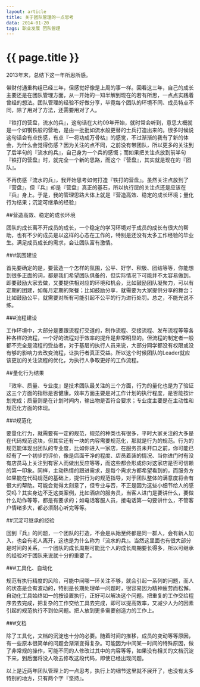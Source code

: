 ```yaml
---
layout: article
title: 关于团队管理的一点思考
data: 2014-01-20
tags: 职业发展 团队管理
---
```


# {{ page.title }}

2013年末，总结下这一年所思所感。

带财付通重构组已经三年，但感觉好像是上周的事一样。回看这三年，自己的成长主要还是在团队管理方面，从一开始的一知半解到现在的若有所思，一点点实践着曾经的想法。团队管理的经验不好做分享，毕竟每个团队的环境不同、成员特点不同，除了用对了方法，还需要用对了人。

『铁打的营盘，流水的兵』，这句话在大约09年开始，就时常会听到，意思大概就是一个如钢铁般的营地，是由一批批如流水般更替的士兵打造出来的。很多时候说这句话会有点伤感，有点『一将功成万骨枯』的感觉，不过渐渐的我有了新的体会，为什么会觉得伤感？因为关注的点不同，之前没有带团队，所以更多的关注到了后半句的『流水的兵』，自己身为一个兵的感慨；而如果把关注点放到前半句『铁打的营盘』时，就完全一个新的思路，而这个『营盘』，其实就是现在的『团队』。

不再伤感『流水的兵』，我开始思考如何打造『铁打的营盘』。虽然关注点放到了『营盘』，但『兵』却是『营盘』真正的基石，所以执行层的关注点还是应该在『兵』身上。于是，我的管理思路大体上就是『营造高效、稳定的成长环境；量化行为结果；沉淀可继承的经验』

##营造高效、稳定的成长环境

团队的成长离不开成员的成长，一个稳定的学习环境对于成员的成长有很大的帮助，也有不少的成员是以这样的心态在工作的，特别是还没有太多工作经验的毕业生。满足成员成长的需求，会让团队富有激情。

###氛围建设

首先要确定的是，要营造一个怎样的氛围，公平、好学、积极、团结等等，你能想到很多正面的词，都是我们希望团队俱备的，但实际情况下可能并不太容易做到。即要鼓励大家去做，又要提供相对应的环境和机会，比如鼓励团队凝聚力，可以有定期的团建，如每月定期的聚餐；比如鼓励分享，就需要为大家提供分享的舞台；比如鼓励公平，就需要对所有可能引起不公平的行为进行处罚。总之，不能光说不练。

###流程建设

工作环境中，大部分是要跟流程打交道的，制作流程、交接流程、发布流程等等各种各样的流程，一个好的流程对于效率的提升是非常明显的。但流程的制定者一般都不完全是流程的受益者，对于基层的执行人员来说，大部分同学都没有权限或没有够的影响力去改变流程，让执行者真正受益。所以这个时候团队的Leader就应该更加的关注流程的优化，为执行人争取更好的工作流程。

##量化行为结果

『效率、质量、专业度』是技术团队最关注的三个方面，行为的量化也是为了验证这三个方面的指标是否健康。效率方面主要是对工作计划的执行程度，是否能按计划完成；质量则是在计划时间内，输出物是否符合要求；专业度主要是在主动性和规范化方面的体现。

###规范化

要量化行为，就需要有一定的规范，规范的种类也有很多，平时大家关注的大多是在代码规范这块，但其实还有一块的内容需要规范化，那就是行为的规范。行为的规范能体现出团队的专业度，比如你进入一家店，在服务员未开口之前，你可能已经有了一个初步的评价，像是店面干净的程度、店员着装的情况、当你进门时有没有店员马上关注到有客人而做出反应等等，而这些都会形成你对这家店是否可信赖的第一印象。同样，主动热情的跟进需求，是每个需求方都希望看到的，而服务方如果能在代码规范的基础上，提供行为的规范指导，对于团队整体的满意度将会有很大的帮助。可能会觉得太刻意了，但专业与否，不正是因为这些小细节给人的感受吗？其实身边不乏这类案例，比如酒店的服务员，当客人进门是要讲什么，要做什么动作等等，都是有要求的；如电话客服人员，接电话第一句要讲什么，不管客户情绪多大，都必须耐心听完等等。

##沉淀可继承的经验

回到『兵』的问题，一个团队的打造，不会是从始至终都是同一群人，会有新人加入，也会有老人离开，这也是为什么称为『流水的兵』。当然这里面也有很大部分是时间的关系，一个团队的成长周期可能比个人的成长周期要长得多，所以可继承的经验对于团队来说就十分的重要了。

###工具化、自动化

规范有执行精度的风险，可能中间哪一环关注不够，就会引起一系列的问题，而人的状态是会有波动的，特别是长期处理单一问题时，很容易因为精神疲劳而松懈。自动化工具始终如一的按设置执行，正好可以解决这个问题。把重复的工作交给程序去去完成，把复杂的工作交给工具去完成，即可以提高效率，又减少人为的因素引起的规范执行不到位问题。把人放到更多需要创造力的工作上。

###文档

除了工具化，文档的沉淀也十分的必要。随着时间的推移，成员的变动等等原因，有一些原本很简单的问题会渐渐变得复杂。可能因为中间某一时间的特殊原因，做了非常规的操作，可能不同的人修改过其中的内容等等，如果没有相关的文档沉淀下来，到后面将没人敢去修改这段代码，即使已经出现问题。

以上是近两年团队管理上的一点思考，执行上的细节这里就不展开了，也没有太多特别的地方，只有两个字『坚持』。